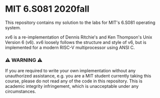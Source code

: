 # MIT 6.S081 2020fall
This repository contains my solution to the labs for MIT's 6.S081 operating system.

xv6 is a re-implementation of Dennis Ritchie's and Ken Thompson's Unix Version 6 (v6).  xv6 loosely follows the structure and style of v6, but is implemented for a modern RISC-V multiprocessor using ANSI C.

### :warning: WARNING :warning:

If you are required to write your own implementation without any unauthorized assistance, e.g. you are a MIT student currently taking this course, please do not read any of the code in this repository. This is academic integrity infringement, which is unacceptable under any circumstances.